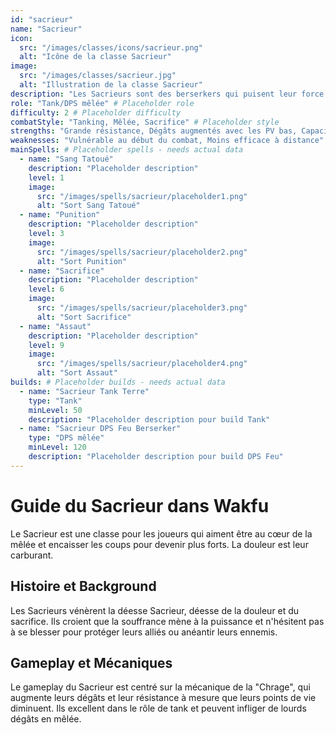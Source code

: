 ```yaml
---
id: "sacrieur"
name: "Sacrieur"
icon:
  src: "/images/classes/icons/sacrieur.png"
  alt: "Icône de la classe Sacrieur"
image:
  src: "/images/classes/sacrieur.jpg"
  alt: "Illustration de la classe Sacrieur"
description: "Les Sacrieurs sont des berserkers qui puisent leur force dans la douleur. Plus ils subissent de dégâts, plus ils deviennent puissants et résistants."
role: "Tank/DPS mêlée" # Placeholder role
difficulty: 2 # Placeholder difficulty
combatStyle: "Tanking, Mêlée, Sacrifice" # Placeholder style
strengths: "Grande résistance, Dégâts augmentés avec les PV bas, Capacité de tanking" # Placeholder strengths
weaknesses: "Vulnérable au début du combat, Moins efficace à distance" # Placeholder weaknesses
mainSpells: # Placeholder spells - needs actual data
  - name: "Sang Tatoué"
    description: "Placeholder description"
    level: 1
    image:
      src: "/images/spells/sacrieur/placeholder1.png"
      alt: "Sort Sang Tatoué"
  - name: "Punition"
    description: "Placeholder description"
    level: 3
    image:
      src: "/images/spells/sacrieur/placeholder2.png"
      alt: "Sort Punition"
  - name: "Sacrifice"
    description: "Placeholder description"
    level: 6
    image:
      src: "/images/spells/sacrieur/placeholder3.png"
      alt: "Sort Sacrifice"
  - name: "Assaut"
    description: "Placeholder description"
    level: 9
    image:
      src: "/images/spells/sacrieur/placeholder4.png"
      alt: "Sort Assaut"
builds: # Placeholder builds - needs actual data
  - name: "Sacrieur Tank Terre"
    type: "Tank"
    minLevel: 50
    description: "Placeholder description pour build Tank"
  - name: "Sacrieur DPS Feu Berserker"
    type: "DPS mêlée"
    minLevel: 120
    description: "Placeholder description pour build DPS Feu"
---
```


# Guide du Sacrieur dans Wakfu

Le Sacrieur est une classe pour les joueurs qui aiment être au cœur de la mêlée et encaisser les coups pour devenir plus forts. La douleur est leur carburant.

## Histoire et Background

Les Sacrieurs vénèrent la déesse Sacrieur, déesse de la douleur et du sacrifice. Ils croient que la souffrance mène à la puissance et n'hésitent pas à se blesser pour protéger leurs alliés ou anéantir leurs ennemis.

## Gameplay et Mécaniques

Le gameplay du Sacrieur est centré sur la mécanique de la "Chrage", qui augmente leurs dégâts et leur résistance à mesure que leurs points de vie diminuent. Ils excellent dans le rôle de tank et peuvent infliger de lourds dégâts en mêlée. 